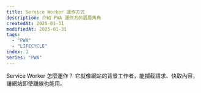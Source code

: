 ```yaml
---
title: Service Worker 運作方式
description: 介紹 PWA 運作方的眉眉角角
createdAt: 2025-01-31
modifiedAt: 2025-01-31
tags:
  - "PWA"
  - "LIFECYCLE"
index: 1
series: "PWA"
---
```


Service Worker 怎麼運作？ 它就像網站的背景工作者，能攔截請求、快取內容，讓網站即使離線也能用。
